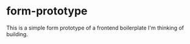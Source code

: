 # form-prototype
This is a simple form prototype of a frontend boilerplate I'm thinking of building.
